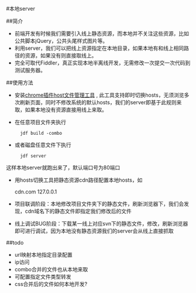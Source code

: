 #本地server

##简介
* 前端开发有时候我们需要引入线上静态资源，而本地并不关注这些资源，比如公共脚本jQuery，公共头尾样式图片等。
* 利用server，我们可以把线上资源指定在本地目录，如果本地有和线上相同路径的资源，如果没有则直接取线上。
* 完全可取代Fiddler，真正实现本地半离线开发，无需修改一次提交一次代码到测试服务器。

##使用方法

* 安装[chrome插件host文件管理工具](https://chrome.google.com/webstore/detail/kpfmckjjpabojdhlncnccfhkfhbmnjfi) , 此工具支持即时切换hosts，无须浏览多次刷新页面，同时不修改系统的默认hosts，我们的server即基于此规则来取，如果本地没有资源直接用线上来取。

* 在任意项目文件夹执行

		jdf build -combo

* 或者磁盘任意文件下执行
	
		jdf server

这样本地server就跑出来了，默认端口号为80端口

* 用hosts切换工具把静态资源cdn路径配置本地hosts，如

	cdn.com 127.0.0.1

* 项目联调阶段：本地修改项目文件夹下的静态文件，刷新浏览器下，我们会发现，cdn域名下的静态文件即指定我们修改后的文件
* 线上调试BUG阶段：下载某一线上对应svn下的静态文件，修改，刷新浏览器即可进行调试，因为本地没有静态资源我们的server会从线上直接抓取

##todo

* url映射本地指定目录配置
* ip访问
* combo合并的文件也从本地来取
* 可配置指定文件类型转发
* css合并后的文件如何本地开发?
